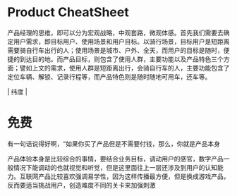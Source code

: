 # Product CheatSheet

产品经理的思维，即可以分为宏观战略，中观套路，微观体感。首先我们需要去确定用户需求，即目标用户、使用场景和用户目标。以骑行场景，目标用户是短距离需要骑自行车出行的人；使用场景是城市、户外、全天，而用户的目标是随时，便捷的到达目的地。而产品目标，则包含了使用人群，主要功能以及产品特色三个方面；譬如上文的需求，使用人群是短距离出行，会骑自行车的人，主要功能包含了定位车辆、解锁、记录行程等，而产品特色则是随时随地可用车，还车等。

| 纬度 |

# 免费

有一句话说得好啊，“如果你买了产品但是不需要付钱，那么，你就是产品本身

产品体验本身是比较综合的事情，要结合业务目标，调动用户的感官，数字产品一般情况下能调动的也就视觉和听觉，但是这里面往上一层还涉及到用户的认知能力。互联网产品比较喜欢强调易学性，因为这样传播最方便，但是换成游戏产品，反而要适当挑战用户，创造难度不同的关卡来加强刺激
